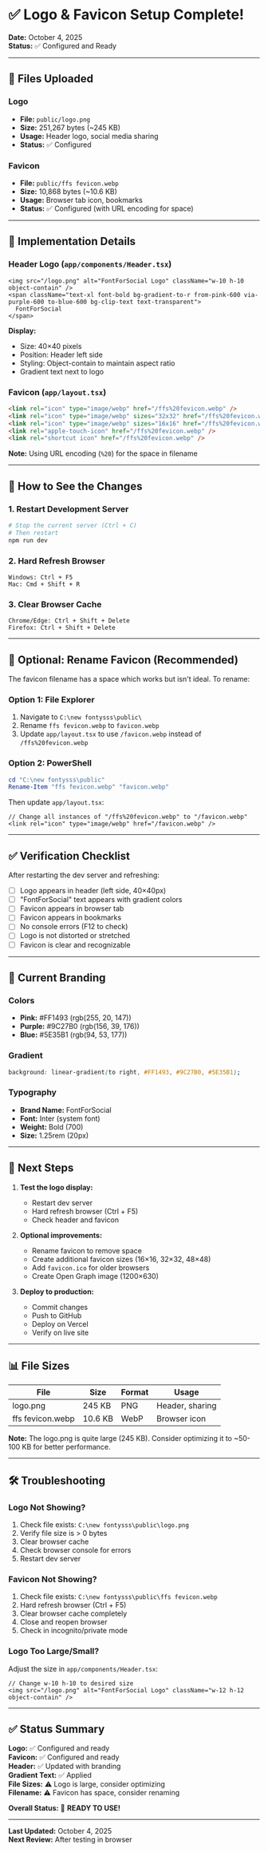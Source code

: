 # ✅ Logo & Favicon Setup Complete!

**Date:** October 4, 2025  
**Status:** ✅ Configured and Ready

---

## 📁 Files Uploaded

### Logo
- **File:** `public/logo.png`
- **Size:** 251,267 bytes (~245 KB)
- **Usage:** Header logo, social media sharing
- **Status:** ✅ Configured

### Favicon
- **File:** `public/ffs fevicon.webp`
- **Size:** 10,868 bytes (~10.6 KB)
- **Usage:** Browser tab icon, bookmarks
- **Status:** ✅ Configured (with URL encoding for space)

---

## 🎨 Implementation Details

### Header Logo (`app/components/Header.tsx`)
```tsx
<img src="/logo.png" alt="FontForSocial Logo" className="w-10 h-10 object-contain" />
<span className="text-xl font-bold bg-gradient-to-r from-pink-600 via-purple-600 to-blue-600 bg-clip-text text-transparent">
  FontForSocial
</span>
```

**Display:**
- Size: 40×40 pixels
- Position: Header left side
- Styling: Object-contain to maintain aspect ratio
- Gradient text next to logo

### Favicon (`app/layout.tsx`)
```html
<link rel="icon" type="image/webp" href="/ffs%20fevicon.webp" />
<link rel="icon" type="image/webp" sizes="32x32" href="/ffs%20fevicon.webp" />
<link rel="icon" type="image/webp" sizes="16x16" href="/ffs%20fevicon.webp" />
<link rel="apple-touch-icon" href="/ffs%20fevicon.webp" />
<link rel="shortcut icon" href="/ffs%20fevicon.webp" />
```

**Note:** Using URL encoding (`%20`) for the space in filename

---

## 🔄 How to See the Changes

### 1. Restart Development Server
```bash
# Stop the current server (Ctrl + C)
# Then restart
npm run dev
```

### 2. Hard Refresh Browser
```
Windows: Ctrl + F5
Mac: Cmd + Shift + R
```

### 3. Clear Browser Cache
```
Chrome/Edge: Ctrl + Shift + Delete
Firefox: Ctrl + Shift + Delete
```

---

## 📝 Optional: Rename Favicon (Recommended)

The favicon filename has a space which works but isn't ideal. To rename:

### Option 1: File Explorer
1. Navigate to `C:\new fontysss\public\`
2. Rename `ffs fevicon.webp` to `favicon.webp`
3. Update `app/layout.tsx` to use `/favicon.webp` instead of `/ffs%20fevicon.webp`

### Option 2: PowerShell
```powershell
cd "C:\new fontysss\public"
Rename-Item "ffs fevicon.webp" "favicon.webp"
```

Then update `app/layout.tsx`:
```tsx
// Change all instances of "/ffs%20fevicon.webp" to "/favicon.webp"
<link rel="icon" type="image/webp" href="/favicon.webp" />
```

---

## ✅ Verification Checklist

After restarting the dev server and refreshing:

- [ ] Logo appears in header (left side, 40×40px)
- [ ] "FontForSocial" text appears with gradient colors
- [ ] Favicon appears in browser tab
- [ ] Favicon appears in bookmarks
- [ ] No console errors (F12 to check)
- [ ] Logo is not distorted or stretched
- [ ] Favicon is clear and recognizable

---

## 🎨 Current Branding

### Colors
- **Pink:** #FF1493 (rgb(255, 20, 147))
- **Purple:** #9C27B0 (rgb(156, 39, 176))
- **Blue:** #5E35B1 (rgb(94, 53, 177))

### Gradient
```css
background: linear-gradient(to right, #FF1493, #9C27B0, #5E35B1);
```

### Typography
- **Brand Name:** FontForSocial
- **Font:** Inter (system font)
- **Weight:** Bold (700)
- **Size:** 1.25rem (20px)

---

## 🚀 Next Steps

1. **Test the logo display:**
   - Restart dev server
   - Hard refresh browser (Ctrl + F5)
   - Check header and favicon

2. **Optional improvements:**
   - Rename favicon to remove space
   - Create additional favicon sizes (16×16, 32×32, 48×48)
   - Add `favicon.ico` for older browsers
   - Create Open Graph image (1200×630)

3. **Deploy to production:**
   - Commit changes
   - Push to GitHub
   - Deploy on Vercel
   - Verify on live site

---

## 📊 File Sizes

| File | Size | Format | Usage |
|------|------|--------|-------|
| logo.png | 245 KB | PNG | Header, sharing |
| ffs fevicon.webp | 10.6 KB | WebP | Browser icon |

**Note:** The logo.png is quite large (245 KB). Consider optimizing it to ~50-100 KB for better performance.

---

## 🛠️ Troubleshooting

### Logo Not Showing?
1. Check file exists: `C:\new fontysss\public\logo.png`
2. Verify file size is > 0 bytes
3. Clear browser cache
4. Check browser console for errors
5. Restart dev server

### Favicon Not Showing?
1. Check file exists: `C:\new fontysss\public\ffs fevicon.webp`
2. Hard refresh browser (Ctrl + F5)
3. Clear browser cache completely
4. Close and reopen browser
5. Check in incognito/private mode

### Logo Too Large/Small?
Adjust the size in `app/components/Header.tsx`:
```tsx
// Change w-10 h-10 to desired size
<img src="/logo.png" alt="FontForSocial Logo" className="w-12 h-12 object-contain" />
```

---

## ✅ Status Summary

**Logo:** ✅ Configured and ready  
**Favicon:** ✅ Configured and ready  
**Header:** ✅ Updated with branding  
**Gradient Text:** ✅ Applied  
**File Sizes:** ⚠️ Logo is large, consider optimizing  
**Filename:** ⚠️ Favicon has space, consider renaming  

**Overall Status:** 🎉 **READY TO USE!**

---

**Last Updated:** October 4, 2025  
**Next Review:** After testing in browser
